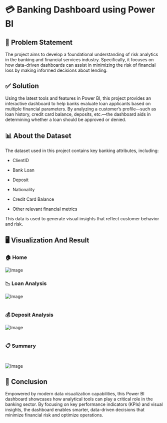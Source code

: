 # **💳 Banking Dashboard using Power BI**
## 🧩 Problem Statement
The project aims to develop a foundational understanding of risk analytics in the banking and financial services industry. Specifically, it focuses on how data-driven dashboards can assist in minimizing the risk of financial loss by making informed decisions about lending.

## ✅ Solution
Using the latest tools and features in Power BI, this project provides an interactive dashboard to help banks evaluate loan applicants based on multiple financial parameters. By analyzing a customer’s profile—such as loan history, credit card balance, deposits, etc.—the dashboard aids in determining whether a loan should be approved or denied.

## 📊 About the Dataset
The dataset used in this project contains key banking attributes, including:

- ClientID

- Bank Loan

- Deposit

- Nationality

- Credit Card Balance

- Other relevant financial metrics

This data is used to generate visual insights that reflect customer behavior and risk.

## 🖥️ Visualization And Result

### 🏠 Home

![Image](https://github.com/user-attachments/assets/9cb193b6-e6c1-4b10-aca9-de94dc3f90ae)

### 📉 Loan Analysis

![Image](https://github.com/user-attachments/assets/747e9976-7d05-4cfe-bf6c-dabd2c8f16f8)
#
### 💰 Deposit Analysis

![Image](https://github.com/user-attachments/assets/8a62a922-83ff-4b86-a9bf-2daf55a62db9)
#
### 📋 Summary
#
![Image](https://github.com/user-attachments/assets/98b7cf87-82fd-4652-b4a6-b8adeed53621)


## 🧾 Conclusion
Empowered by modern data visualization capabilities, this Power BI dashboard showcases how analytical tools can play a critical role in the banking sector. By focusing on key performance indicators (KPIs) and visual insights, the dashboard enables smarter, data-driven decisions that minimize financial risk and optimize operations.
